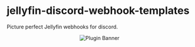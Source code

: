 # jellyfin-discord-webhook-templates
Picture perfect Jellyfin webhooks for discord.

<p align="center">
<img alt="Plugin Banner" src="https://i.ibb.co/3MvCgvp/image-2023-04-16-210812008.png"/>
<br/>
